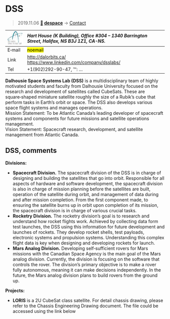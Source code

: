 # DSS
> 2019.11.06 **[🚀](../index/index.md) [despace](index.md)** → [Contact](contact.md)

|[![](f/contact/d/dss_logo1_thumb.jpg)](f/contact/d/dss_logo1.png)|*Hart House (K Building), Office #304 – 1340 Barrington Street, Halifax, NS B3J 1Z1, CA-NS.*|
|:--|:--|
|E‑mail|<mark>noemail</mark>|
|Link|<http://dalorbits.ca/><br> <https://www.linkedin.com/company/dsslabs/>|
|Tel|+1(902)292-90-47, ℻: …|

**Dalhousie Space Systems Lab (DSS)** is a multidisciplinary team of highly motivated students and faculty from Dalhousie University focused on the research and development of satellites called CubeSats. These are square‑shaped miniature satellite roughly the size of a Rubik’s cube that perform tasks in Earth’s orbit or space. The DSS also develops various space flight systems and manages operations.  
Mission Statement: To be Atlantic Canada’s leading developer of spacecraft systems and components for future missions and satellite operations management.  
Vision Statement: Spacecraft research, development, and satellite management from Atlantic Canada.


<p style="page-break-after:always"> </p>

## DSS, comments

**Divisions:**

   - **Spacecraft Division.** The spacecraft division of the DSS is in charge of designing and building the satellites that go into orbit. Responsible for all aspects of hardware and software development, the spacecraft division is also in charge of mission planning before the satellites are built, operation of the satellite during orbit, and management of data during and after mission completion. From the first component made, to ensuring the satellite burns up in orbit upon completion of its mission, the spacecraft division is in charge of various crucial tasks.
   - **Rocketry Division.** The rocketry division’s goal is to research and understand how rocket flights work. Achieved by collecting data form test launches, the DSS using this information for future development and launches of rockets. They develop rocket shells, test payloads, electronic systems and propulsion systems. Understanding this complex flight data is key when designing and developing rockets for launch.
   - **Mars Analog Division.** Developing self‑sufficient rovers for Mars missions with the Canadian Space Agency is the main goal of the Mars analog division. Currently, the division is focusing on the software that controls the rover. The division’s primary objective is to make a rover fully autonomous, meaning it can make decisions independently. In the future, the Mars analog division plans to build rovers from the ground up.

**Projects:**

   - **LORIS** is a 2U CubeSat class satellite. For detail chassis drawing, please refer to the Chassis Engineering Drawing document. The file could be accessed using the link below

